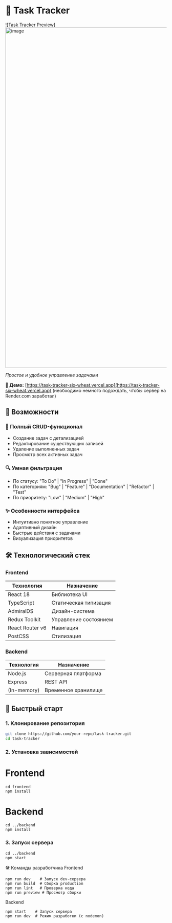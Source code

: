 # 🚀 Task Tracker

![Task Tracker Preview]<img width="1832" height="1059" alt="image" src="https://github.com/user-attachments/assets/d67ac355-6a18-4c0c-9137-c23b565da93c" />
 
*Простое и удобное управление задачами*

**🔗 Демо:** [https://task-tracker-six-wheat.vercel.app](https://task-tracker-six-wheat.vercel.app) (необходимо немного подождать, чтобы сервер на Render.com заработал)

## 🌟 Возможности

### 📝 Полный CRUD-функционал
- Создание задач с детализацией
- Редактирование существующих записей
- Удаление выполненных задач
- Просмотр всех активных задач

### 🔍 Умная фильтрация
- По статусу: "To Do" | "In Progress" | "Done"
- По категориям:  "Bug" | "Feature" | "Documentation" | "Refactor" | "Test"
- По приоритету: "Low" | "Medium" | "High"

### ✨ Особенности интерфейса
- Интуитивно понятное управление
- Адаптивный дизайн
- Быстрые действия с задачами
- Визуализация приоритетов

## 🛠 Технологический стек

### Frontend
| Технология | Назначение |
|------------|------------|
| React 18 | Библиотека UI |
| TypeScript | Статическая типизация |
| AdmiralDS | Дизайн-система |
| Redux Toolkit | Управление состоянием |
| React Router v6 | Навигация |
| PostCSS | Стилизация |

### Backend
| Технология | Назначение |
|------------|------------|
| Node.js | Серверная платформа |
| Express | REST API |
| (In-memory) | Временное хранилище |

## 🚀 Быстрый старт

### 1. Клонирование репозитория
```bash
git clone https://github.com/your-repo/task-tracker.git
cd task-tracker
```
### 2. Установка зависимостей
# Frontend
```
cd frontend
npm install
```
# Backend
```
cd ../backend
npm install
```
### 3. Запуск сервера
```
cd ../backend
npm start
```


🛠 Команды разработчика
Frontend
```
npm run dev    # Запуск dev-сервера
npm run build  # Сборка production
npm run lint   # Проверка кода
npm run preview # Просмотр сборки
```
Backend
```
npm start    # Запуск сервера
npm run dev  # Режим разработки (с nodemon)
```
